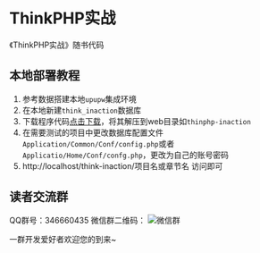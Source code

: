 # ThinkPHP实战
《ThinkPHP实战》随书代码
## 本地部署教程
1. 参考数据搭建本地`upupw`集成环境
2. 在本地新建`think_inaction`数据库
3. 下载程序代码[点击下载](https://github.com/xialeistudio/thinkphp-inaction/archive/master.zip)，将其解压到web目录如`thinphp-inaction`
4. 在需要测试的项目中更改数据库配置文件`Application/Common/Conf/config.php`或者`Applicatio/Home/Conf/confg.php`，更改为自己的账号密码
5. http://localhost/think-inaction/项目名或章节名 访问即可

## 读者交流群

QQ群号：346660435
微信群二维码：
![微信群](https://static.ddhigh.com/paycode/20190712182221.jpg)

一群开发爱好者欢迎您的到来~
